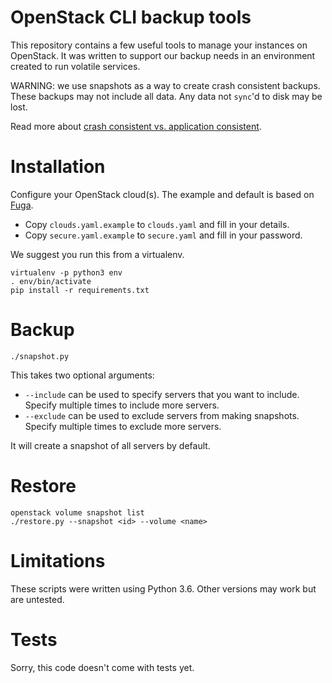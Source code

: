 # OpenStack CLI backup tools

This repository contains a few useful tools to manage your instances on
OpenStack. It was written to support our backup needs in an environment
created to run volatile services.

WARNING: we use snapshots as a way to create crash consistent backups. These
backups may not include all data. Any data not `sync`'d to disk may be lost.

Read more about [crash consistent vs. application consistent](https://searchdatabackup.techtarget.com/answer/Crash-consistent-vs-application-consistent-backups-of-virtual-machines).

# Installation

Configure your OpenStack cloud(s). The example and default is based on [Fuga](https://fuga.cloud/).

- Copy `clouds.yaml.example` to `clouds.yaml` and fill in your details.
- Copy `secure.yaml.example` to `secure.yaml` and fill in your password.

We suggest you run this from a virtualenv.

```
virtualenv -p python3 env
. env/bin/activate
pip install -r requirements.txt
```

# Backup

```
./snapshot.py
```

This takes two optional arguments:

- `--include` can be used to specify servers that you want to include. Specify
  multiple times to include more servers.
- `--exclude` can be used to exclude servers from making snapshots. Specify
  multiple times to exclude more servers.

It will create a snapshot of all servers by default.

# Restore

```
openstack volume snapshot list
./restore.py --snapshot <id> --volume <name>
```

# Limitations

These scripts were written using Python 3.6. Other versions may work but are
untested.

# Tests

Sorry, this code doesn't come with tests yet.
